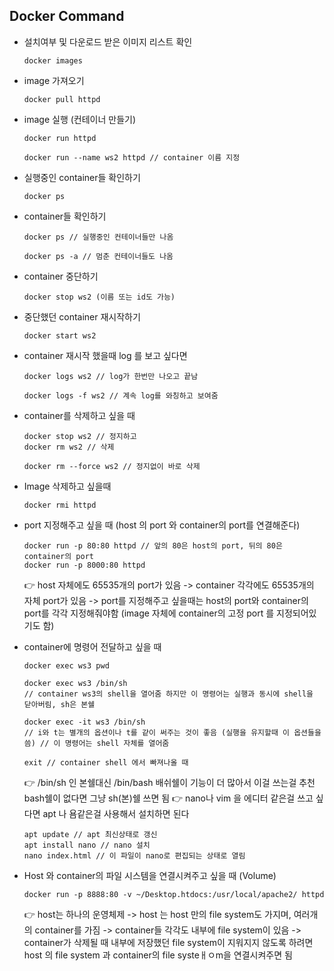 ## Docker Command

- 설치여부 및 다운로드 받은 이미지 리스트 확인

  ```
  docker images
  ```



- image 가져오기

  ```
  docker pull httpd
  ```

  

- image 실행 (컨테이너 만들기)

  ```
  docker run httpd
  ```

  ```
  docker run --name ws2 httpd // container 이름 지정
  ```

  

- 실행중인 container들 확인하기

  ```
  docker ps
  ```



- container들 확인하기

  ```
  docker ps // 실행중인 컨테이너들만 나옴
  ```

  ```
  docker ps -a // 멈춘 컨테이너들도 나옴
  ```

  

- container 중단하기

  ```
  docker stop ws2 (이름 또는 id도 가능)
  ```



- 중단했던 container 재시작하기

  ```
  docker start ws2
  ```



- container 재시작 했을때 log 를 보고 싶다면

  ```
  docker logs ws2 // log가 한번만 나오고 끝남
  ```

  ```
  docker logs -f ws2 // 계속 log를 와칭하고 보여줌
  ```



- container를 삭제하고 싶을 때

  ```
  docker stop ws2 // 정지하고
  docker rm ws2 // 삭제
  ```

  ```
  docker rm --force ws2 // 정지없이 바로 삭제
  ```

  

- Image 삭제하고 싶을때

  ```
  docker rmi httpd
  ```

  

- port 지정해주고 싶을 때 (host 의 port 와 container의 port를 연결해준다)

  ```
  docker run -p 80:80 httpd // 앞의 80은 host의 port, 뒤의 80은 container의 port
  docker run -p 8000:80 httpd
  ```

  👉 host 자체에도 65535개의 port가 있음 -> container 각각에도 65535개의 자체 port가 있음 -> port를 지정해주고 싶을때는 host의 port와 container의 port를 각각 지정해줘야함 (image 자체에 container의 고정 port 를 지정되어있기도 함)



- container에 명령어 전달하고 싶을 때

  ```
  docker exec ws3 pwd
  ```

  ```
  docker exec ws3 /bin/sh 
  // container ws3의 shell을 열어줌 하지만 이 명령어는 실행과 동시에 shell을 닫아버림, sh은 본쉘
  ```

  ```
  docker exec -it ws3 /bin/sh 
  // i와 t는 별개의 옵션이나 t를 같이 써주는 것이 좋음 (실행을 유지할때 이 옵션들을 씀) // 이 명령어는 shell 자체를 열어줌
  ```

  ```
  exit // container shell 에서 빠져나올 때
  ```

  👉 /bin/sh 인 본쉘대신 /bin/bash 배쉬쉘이 기능이 더 많아서 이걸 쓰는걸 추천 bash쉘이 없다면 그냥 sh(본)쉘 쓰면 됨
  👉 nano나 vim 을 에디터 같은걸 쓰고 싶다면 apt 나 욤같은걸 사용해서 설치하면 된다

  ```
  apt update // apt 최신상태로 갱신
  apt install nano // nano 설치
  nano index.html // 이 파일이 nano로 편집되는 상태로 열림
  ```

  

- Host 와 container의  파일 시스템을 연결시켜주고 싶을 때 (Volume)

  ```
  docker run -p 8888:80 -v ~/Desktop.htdocs:/usr/local/apache2/ httpd
  ```

  👉 host는 하나의 운영체제 -> host 는 host 만의 file system도 가지며, 여러개의 container를 가짐 -> container들 각각도 내부에 file system이 있음 -> container가 삭제될 때 내부에 저장했던 file system이 지워지지 않도록 하려면 host 의 file system 과 container의 file systeㅐㅇm을 연결시켜주면 됨
